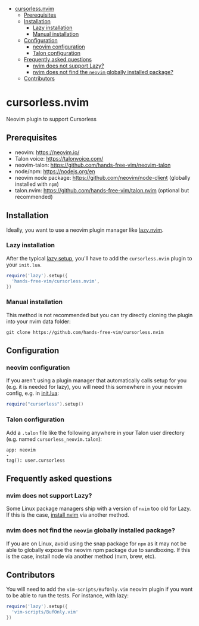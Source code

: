 <!-- vim-markdown-toc GFM -->

- [cursorless.nvim](#cursorlessnvim)
  - [Prerequisites](#prerequisites)
  - [Installation](#installation)
    - [Lazy installation](#lazy-installation)
    - [Manual installation](#manual-installation)
  - [Configuration](#configuration)
    - [neovim configuration](#neovim-configuration)
    - [Talon configuration](#talon-configuration)
  - [Frequently asked questions](#frequently-asked-questions)
    - [nvim does not support Lazy?](#nvim-does-not-support-lazy)
    - [nvim does not find the `neovim` globally installed package?](#nvim-does-not-find-the-neovim-globally-installed-package)
  - [Contributors](#contributors)

<!-- vim-markdown-toc -->

# cursorless.nvim

Neovim plugin to support Cursorless

## Prerequisites

- neovim: https://neovim.io/
- Talon voice: https://talonvoice.com/
- neovim-talon: https://github.com/hands-free-vim/neovim-talon
- node/npm: https://nodejs.org/en
- neovim node package: https://github.com/neovim/node-client (globally installed with `npm`)
- talon.nvim: https://github.com/hands-free-vim/talon.nvim (optional but recommended)

## Installation

Ideally, you want to use a neovim plugin manager like [lazy.nvim](https://github.com/folke/lazy.nvim).

### Lazy installation

After the typical [lazy setup](https://github.com/folke/lazy.nvim?tab=readme-ov-file#-installation), you'll have to add the `cursorless.nvim` plugin to your `init.lua`.

```lua
require('lazy').setup({
  'hands-free-vim/cursorless.nvim',
})
```

### Manual installation

This method is not recommended but you can try directly cloning the plugin into your nvim data folder:

```
git clone https://github.com/hands-free-vim/cursorless.nvim
```

## Configuration

### neovim configuration

If you aren't using a plugin manager that automatically calls setup for you (e.g. it is needed for lazy), you will need this somewhere in your neovim config, e.g. in [init.lua](https://neovim.io/doc/user/lua-guide.html#lua-guide-config):

```lua
require("cursorless").setup()
```

### Talon configuration

Add a `.talon` file like the following anywhere in your Talon user directory (e.g. named `cursorless_neovim.talon`):

```talon
app: neovim
-
tag(): user.cursorless
```

## Frequently asked questions

### nvim does not support Lazy?

Some Linux package managers ship with a version of `nvim` too old for Lazy. If this is the case, [install nvim](https://github.com/neovim/neovim/blob/master/INSTALL.md) via another method.

### nvim does not find the `neovim` globally installed package?

If you are on Linux, avoid using the snap package for `npm` as it may not be able to globally expose the neovim npm package due to sandboxing. If this is the case, install node via another method (nvm, brew, etc).

## Contributors

You will need to add the `vim-scripts/BufOnly.vim` neovim plugin if you want to be able to run the tests. For instance, with lazy:

```lua
require('lazy').setup({
  'vim-scripts/BufOnly.vim'
})
```
